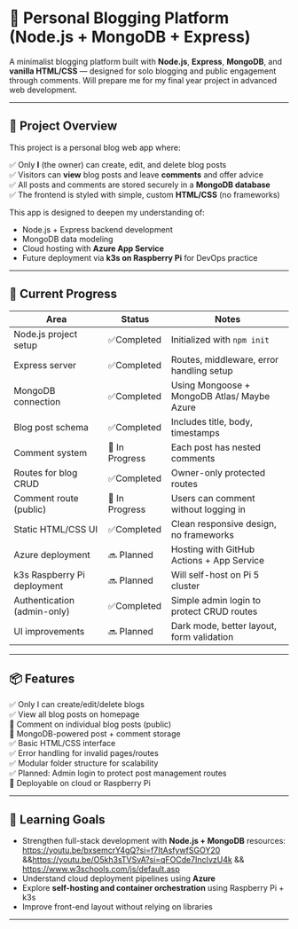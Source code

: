 # 📝 Personal Blogging Platform (Node.js + MongoDB + Express)

A minimalist blogging platform built with **Node.js**, **Express**, **MongoDB**, and **vanilla HTML/CSS** — designed for solo blogging and public engagement through comments.
Will prepare me for my final year project in advanced web development.

---

## 📌 Project Overview

This project is a personal blog web app where:

✅ Only **I** (the owner) can create, edit, and delete blog posts  
✅ Visitors can **view** blog posts and leave **comments** and offer advice  
✅ All posts and comments are stored securely in a **MongoDB database**  
✅ The frontend is styled with simple, custom **HTML/CSS** (no frameworks)

This app is designed to deepen my understanding of:

- Node.js + Express backend development  
- MongoDB data modeling  
- Cloud hosting with **Azure App Service**  
- Future deployment via **k3s on Raspberry Pi** for DevOps practice
---

## 🚧 Current Progress

| Area                         | Status        | Notes                                             |
|------------------------------|---------------|---------------------------------------------------|
| Node.js project setup        | ✅Completed	  | Initialized with `npm init`                       |
| Express server               | ✅Completed	  | Routes, middleware, error handling setup          |
| MongoDB connection           | ✅Completed   | Using Mongoose + MongoDB Atlas/ Maybe Azure       |
| Blog post schema             | ✅Completed   | Includes title, body, timestamps                  |
| Comment system               | 🚧 In Progress| Each post has nested comments                     |
| Routes for blog CRUD         | ✅Completed   | Owner-only protected routes                       |
| Comment route (public)       | 🚧 In Progress| Users can comment without logging in              |
| Static HTML/CSS UI           | ✅Completed   | Clean responsive design, no frameworks            |
| Azure deployment             | 🔜 Planned    | Hosting with GitHub Actions + App Service         |
| k3s Raspberry Pi deployment  | 🔜 Planned    | Will self-host on Pi 5 cluster                    |
| Authentication (admin-only)  | ✅Completed   | Simple admin login to protect CRUD routes         |
| UI improvements              | 🔜 Planned    | Dark mode, better layout, form validation         |

----

## 📦 Features

✅ Only I can create/edit/delete blogs  
✅ View all blog posts on homepage  
🚧 Comment on individual blog posts (public)  
🚧 MongoDB-powered post + comment storage  
✅ Basic HTML/CSS interface  
✅ Error handling for invalid pages/routes  
✅ Modular folder structure for scalability  
✅ Planned: Admin login to protect post management routes  
🚧 Deployable on cloud or Raspberry Pi

---

## 🧠 Learning Goals

- Strengthen full-stack development with **Node.js + MongoDB** resources: https://youtu.be/bxsemcrY4gQ?si=f7ItAsfywfSGOY20 &&https://youtu.be/O5kh3sTVSvA?si=qFOCde7IncIvzU4k && https://www.w3schools.com/js/default.asp
- Understand cloud deployment pipelines using **Azure**
- Explore **self-hosting and container orchestration** using Raspberry Pi + k3s
- Improve front-end layout without relying on libraries

---
